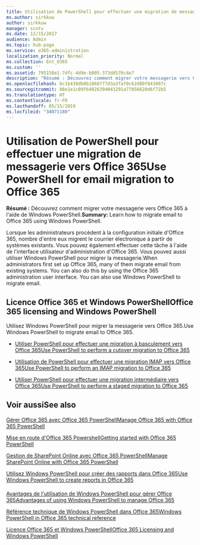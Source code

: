 ```yaml
---
title: Utilisation de PowerShell pour effectuer une migration de messagerie vers Office 365
ms.author: sirkkuw
author: sirkkuw
manager: scotv
ms.date: 12/15/2017
audience: Admin
ms.topic: hub-page
ms.service: o365-administration
localization_priority: Normal
ms.collection: Ent_O365
ms.custom: ''
ms.assetid: 795158e1-7dfc-4d9e-b805-373dd576c4e7
description: "Résumé : Découvrez comment migrer votre messagerie vers Office 365 à l'aide de Windows PowerShell."
ms.openlocfilehash: bc1b438db0b1868777d3a3faf0c62d80f843097c
ms.sourcegitcommit: 08e1e1c09f64926394043291a77856620d6f72b5
ms.translationtype: HT
ms.contentlocale: fr-FR
ms.lasthandoff: 05/15/2019
ms.locfileid: "34071180"
---
```

# <a name="use-powershell-for-email-migration-to-office-365"></a><span data-ttu-id="19e37-103">Utilisation de PowerShell pour effectuer une migration de messagerie vers Office 365</span><span class="sxs-lookup"><span data-stu-id="19e37-103">Use PowerShell for email migration to Office 365</span></span>

 <span data-ttu-id="19e37-104">**Résumé :** Découvrez comment migrer votre messagerie vers Office 365 à l'aide de Windows PowerShell.</span><span class="sxs-lookup"><span data-stu-id="19e37-104">**Summary:** Learn how to migrate email to Office 365 using Windows PowerShell.</span></span>
  
<span data-ttu-id="19e37-p101">Lorsque les administrateurs procèdent à la configuration initiale d'Office 365, nombre d'entre eux migrent le courrier électronique à partir de systèmes existants. Vous pouvez également effectuer cette tâche à l'aide de l'interface utilisateur d'administration d'Office 365. Vous pouvez aussi utiliser Windows PowerShell pour migrer la messagerie.</span><span class="sxs-lookup"><span data-stu-id="19e37-p101">When administrators first set up Office 365, many of them migrate email from existing systems. You can also do this by using the Office 365 administration user interface. You can also use Windows PowerShell to migrate email.</span></span>
  
## <a name="office-365-licensing-and-windows-powershell"></a><span data-ttu-id="19e37-108">Licence Office 365 et Windows PowerShell</span><span class="sxs-lookup"><span data-stu-id="19e37-108">Office 365 licensing and Windows PowerShell</span></span>

<span data-ttu-id="19e37-109">Utilisez Windows PowerShell pour migrer la messagerie vers Office 365.</span><span class="sxs-lookup"><span data-stu-id="19e37-109">Use Windows PowerShell to migrate email to Office 365.</span></span> 
  
- [<span data-ttu-id="19e37-110">Utiliser PowerShell pour effectuer une migration à basculement vers Office 365</span><span class="sxs-lookup"><span data-stu-id="19e37-110">Use PowerShell to perform a cutover migration to Office 365</span></span>](use-powershell-to-perform-a-cutover-migration-to-office-365.md)
    
- [<span data-ttu-id="19e37-111">Utilisation de PowerShell pour effectuer une migration IMAP vers Office 365</span><span class="sxs-lookup"><span data-stu-id="19e37-111">Use PowerShell to perform an IMAP migration to Office 365</span></span>](use-powershell-to-perform-an-imap-migration-to-office-365.md)
    
- [<span data-ttu-id="19e37-112">Utiliser PowerShell pour effectuer une migration intermédiaire vers Office 365</span><span class="sxs-lookup"><span data-stu-id="19e37-112">Use PowerShell to perform a staged migration to Office 365</span></span>](use-powershell-to-perform-a-staged-migration-to-office-365.md)
    
## <a name="see-also"></a><span data-ttu-id="19e37-113">Voir aussi</span><span class="sxs-lookup"><span data-stu-id="19e37-113">See also</span></span>

#### 

[<span data-ttu-id="19e37-114">Gérer Office 365 avec Office 365 PowerShell</span><span class="sxs-lookup"><span data-stu-id="19e37-114">Manage Office 365 with Office 365 PowerShell</span></span>](manage-office-365-with-office-365-powershell.md)
  
[<span data-ttu-id="19e37-115">Mise en route d'Office 365 Powershell</span><span class="sxs-lookup"><span data-stu-id="19e37-115">Getting started with Office 365 PowerShell</span></span>](getting-started-with-office-365-powershell.md)
  
[<span data-ttu-id="19e37-116">Gestion de SharePoint Online avec Office 365 PowerShell</span><span class="sxs-lookup"><span data-stu-id="19e37-116">Manage SharePoint Online with Office 365 PowerShell</span></span>](manage-sharepoint-online-with-office-365-powershell.md)
  
[<span data-ttu-id="19e37-117">Utilisez Windows PowerShell pour créer des rapports dans Office 365</span><span class="sxs-lookup"><span data-stu-id="19e37-117">Use Windows PowerShell to create reports in Office 365</span></span>](use-windows-powershell-to-create-reports-in-office-365.md)
#### 

[<span data-ttu-id="19e37-118">Avantages de l'utilisation de Windows PowerShell pour gérer Office 365</span><span class="sxs-lookup"><span data-stu-id="19e37-118">Advantages of using Windows PowerShell to manage Office 365</span></span>](http://technet.microsoft.com/library/15144a50-453e-4cd5-befd-bc6736697967.aspx)
  
[<span data-ttu-id="19e37-119">Référence technique de Windows PowerShell dans Office 365</span><span class="sxs-lookup"><span data-stu-id="19e37-119">Windows PowerShell in Office 365 technical reference</span></span>](http://technet.microsoft.com/library/10d5c66a-7579-4319-aaa5-7a5e21d49cea.aspx)
  
[<span data-ttu-id="19e37-120">Licence Office 365 et Windows PowerShell</span><span class="sxs-lookup"><span data-stu-id="19e37-120">Office 365 Licensing and Windows PowerShell</span></span>](http://technet.microsoft.com/library/6ca0e430-f7ba-4184-becf-14c6c5c8dde5.aspx)

